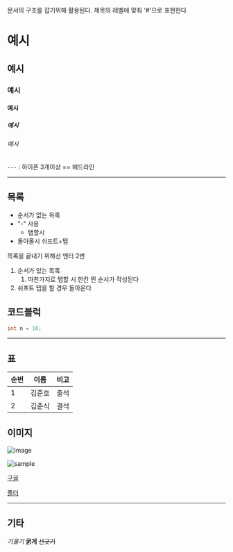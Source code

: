 문서의 구조를 잡기위해 활용된다. 제목의 레벨에 맞춰 '#'으로 표현한다

# 예시

## 예시

### 예시

#### 예시

##### 예시

###### 예시

`---` : 하이픈 3개이상 == 헤드라인

---

## 목록

- 순서가 없는 목록
- "-" 사용
  - 탭할시
- 돌아올시 쉬프트+탭

목록을 끝내기 위해선 엔터 2번

1. 순서가 있는 목록
   1. 마찬가지로 탭할 시 한칸 띈 순서가 작성된다
2. 쉬프트 탭을 할 경우 돌아온다

## 코드블럭

```java
int n = 10;
```

---

## 표

|순번|이름|비고
| :--- | ---  | :--  |
|1|김준호|출석|
|2|김준식|결석|

## 이미지

![image](https://search.pstatic.net/common/?src=https%3A%2F%2Fmblogthumb-phinf.pstatic.net%2FMjAyMjA2MDlfMjkz%2FMDAxNjU0NzM4MjU3MjM3.7poFi67BwxRHPGb4wEf6Gs5U3j_wOSYgxJXHW9UYlugg.aaob-V8x-_edpj3CLZ8upK6alebzW7HkDqnF3sfkEzYg.PNG.dsw99248%2F1.PNG%3Ftype%3Dw800&type=o372_180)

![sample](C:\test.jpg)

[구글](https://google.co.kr)

[폴더](../)

---
## 기타

*기울기*
**굵게**
~~선긋기~~
